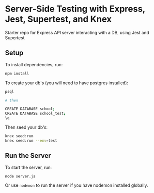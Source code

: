 # Server-Side Testing with Express, Jest, Supertest, and Knex

Starter repo for Express API server interacting with a DB, using Jest and
Supertest

## Setup

To install dependencies, run:

```bash
npm install
```

To create your db's (you will need to have postgres installed):

```bash
psql

# then

CREATE DATABASE school;
CREATE DATABASE school_test;
\q
```

Then seed your db's:

```bash
knex seed:run  
knex seed:run --env=test
```

## Run the Server

To start the server, run:

```bash
node server.js
```

Or use `nodemon` to run the server if you have nodemon installed globally.
